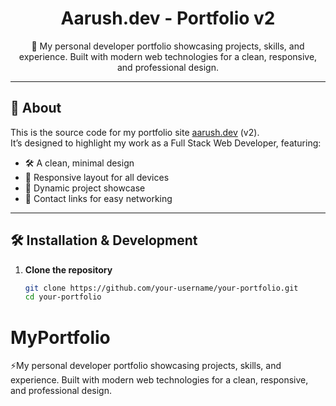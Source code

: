 <h1 align="center">
  Aarush.dev - Portfolio v2
</h1>

<p align="center">
  🚀 My personal developer portfolio showcasing projects, skills, and experience. Built with modern web technologies for a clean, responsive, and professional design.
</p>

---

## 🤵 About

This is the source code for my portfolio site [aarush.dev](https://your-live-site-link-here) (v2).  
It’s designed to highlight my work as a Full Stack Web Developer, featuring:

- 🛠 A clean, minimal design
- 🚀 Responsive layout for all devices
- 💼 Dynamic project showcase
- 📧 Contact links for easy networking

---

## 🛠 Installation & Development

1. **Clone the repository**
   ```bash
   git clone https://github.com/your-username/your-portfolio.git
   cd your-portfolio
   ```

# MyPortfolio

⚡My personal developer portfolio showcasing projects, skills, and experience. Built with modern web technologies for a clean, responsive, and professional design.
